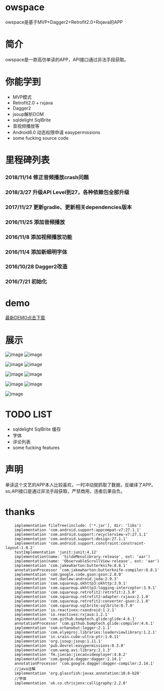 # owspace
owspace是基于MVP+Dagger2+Retrofit2.0+Rxjava的APP

# 简介
owspace是一款高仿单读的APP，API接口通过非法手段获取。<br>

# 你能学到
* MVP模式
* Retrofit2.0 + rxjava
* Dagger2
* jsoup解析DOM
* sqldelight SqlBrite
* 音视频播放等
* Android6.0 动态权限申请 easypermissions  
* some fucking source code

# 里程碑列表   
### 2018/11/14 修正音频播放crash问题  
### 2018/3/27 升级API Level到27，各种依赖包全部升级
### 2017/11/27 更新gradle、更新相关dependencies版本
### 2016/11/25 添加音频播放
### 2016/11/8 添加视频播放功能
### 2016/11/4 添加新细明字体
### 2016/10/28 Dagger2改造
### 2016/7/21 初始化

# demo

[最新DEMO点击下载](https://beta.bugly.qq.com/5rik)


# 展示
![image](art/show1.png) ![image](art/show2.png)

![image](art/show3.png) ![image](art/show4.png)

![image](art/show5.png) ![image](art/show6.png)

![image](art/show7.png) ![image](art/show8.png)

![image](art/show.gif)

# TODO LIST
* sqldelight SqlBrite 缓存
* 字体
* 评论列表
* some fucking features

# 声明
单读这个文艺的APP本人比较喜欢，一时冲动就抓取了数据，反编译了APP。so,API接口是通过非法手段获取，严禁商用，违者后果自负。<br>

# thanks
```
    implementation fileTree(include: ['*.jar'], dir: 'libs')
    implementation 'com.android.support:appcompat-v7:27.1.1'
    implementation 'com.android.support:recyclerview-v7:27.1.1'
    implementation 'com.android.support:design:27.1.1'
    implementation 'com.android.support.constraint:constraint-layout:1.0.2'
    testImplementation 'junit:junit:4.12'
    implementation(name: 'SildeMenulibrary-release', ext: 'aar')
    implementation(name: 'ObservableScrollView-release', ext: 'aar')
    implementation 'com.jakewharton:butterknife:8.8.1'
    annotationProcessor 'com.jakewharton:butterknife-compiler:8.8.1'
    implementation 'com.google.code.gson:gson:2.8.0'
    implementation 'net.danlew:android.joda:2.9.3'
    implementation 'com.squareup.okhttp3:okhttp:3.9.1'
    implementation 'com.squareup.okhttp3:logging-interceptor:3.9.1'
    implementation 'com.squareup.retrofit2:retrofit:2.3.0'
    implementation 'com.squareup.retrofit2:adapter-rxjava:2.1.0'
    implementation 'com.squareup.retrofit2:converter-gson:2.1.0'
    implementation 'com.squareup.sqlbrite:sqlbrite:0.7.0'
    implementation 'io.reactivex:rxandroid:1.2.1'
    implementation 'io.reactivex:rxjava:1.2.1'
    implementation 'com.github.bumptech.glide:glide:4.6.1'
    annotationProcessor 'com.github.bumptech.glide:compiler:4.6.1'
    implementation 'com.orhanobut:logger:2.1.1'
    implementation 'com.elyeproj.libraries:loaderviewlibrary:1.2.1'
    implementation 'in.srain.cube:ultra-ptr:1.0.11'
    implementation 'org.jsoup:jsoup:1.11.1'
    implementation 'pub.devrel:easypermissions:0.3.0'
    implementation 'com.wang.avi:library:2.1.3'
    implementation 'fm.jiecao:jiecaovideoplayer:4.8.2'
    implementation 'com.google.dagger:dagger:2.14.1'
    annotationProcessor 'com.google.dagger:dagger-compiler:2.14.1'
    //java注解
    implementation 'org.glassfish:javax.annotation:10.0-b28'
    //字体
    implementation 'uk.co.chrisjenx:calligraphy:2.2.0'

```

